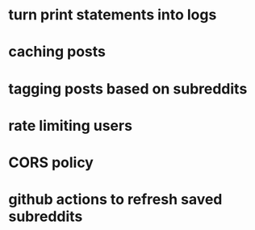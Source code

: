 # turn print statements into logs
# caching posts
# tagging posts based on subreddits
# rate limiting users
# CORS policy
# github actions to refresh saved subreddits
# 